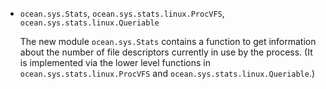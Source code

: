 * `ocean.sys.Stats`, `ocean.sys.stats.linux.ProcVFS`, `ocean.sys.stats.linux.Queriable`

  The new module `ocean.sys.Stats` contains a function to get information
  about the number of file descriptors currently in use by the process. (It
  is implemented via the lower level functions in `ocean.sys.stats.linux.ProcVFS`
  and `ocean.sys.stats.linux.Queriable`.)
